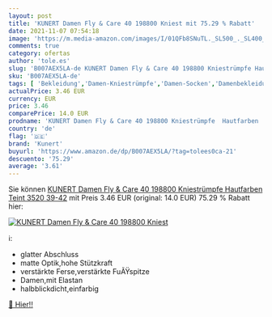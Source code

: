 ```yaml
---
layout: post
title: 'KUNERT Damen Fly & Care 40 198800 Kniest mit 75.29 % Rabatt'
date: 2021-11-07 07:54:18
image: 'https://m.media-amazon.com/images/I/01QFb8SNuTL._SL500_._SL400_.gif'
comments: true
category: ofertas
author: 'tole.es'
slug: 'B007AEX5LA-de KUNERT Damen Fly & Care 40 198800 Kniestrümpfe Hautfarben...'
sku: 'B007AEX5LA-de'
tags: [ 'Bekleidung','Damen-Kniestrümpfe','Damen-Socken','Damenbekleidung','Socken & Strümpfe für Damen','kunert', ]
actualPrice: 3.46 EUR
currency: EUR
price: 3.46
comparePrice: 14.0 EUR
prodname: 'KUNERT Damen Fly & Care 40 198800 Kniestrümpfe  Hautfarben  Teint 3520   39-42'
country: 'de'
flag: '🇩🇪'
brand: 'Kunert'
buyurl: 'https://www.amazon.de/dp/B007AEX5LA/?tag=tolees0ca-21'
descuento: '75.29'
average: '3.61'
---
```


Sie können [KUNERT Damen Fly & Care 40 198800 Kniestrümpfe  Hautfarben  Teint 3520   39-42](https://www.amazon.de/dp/B007AEX5LA/?tag=tolees0ca-21) mit Preis 3.46 EUR (original: 14.0 EUR) 75.29 % Rabatt hier:

[![KUNERT Damen Fly & Care 40 198800 Kniest](https://m.media-amazon.com/images/I/01QFb8SNuTL._SL500_._SL400_.gif)](https://www.amazon.de/dp/B007AEX5LA/?tag=tolees0ca-21)

ℹ️:

- glatter Abschluss
- matte Optik,hohe Stützkraft
- verstärkte Ferse,verstärkte FuÃŸspitze
- Damen,mit Elastan
- halbblickdicht,einfarbig

[🛒 Hier!!](https://www.amazon.de/dp/B007AEX5LA/?tag=tolees0ca-21)
